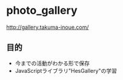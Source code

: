 # photo_gallery
http://gallery.takuma-inoue.com/

## 目的
- 今までの活動がわかる形で保存
- JavaScriptライブラリ"HesGallery"の学習